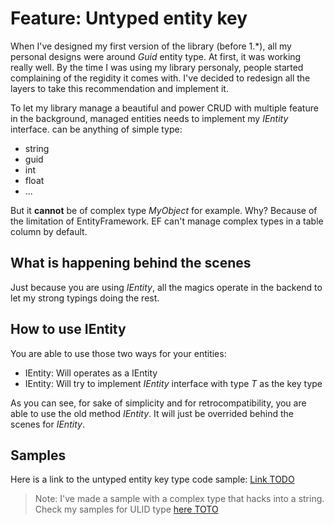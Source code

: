 # Feature: Untyped entity key
When I've designed my first version of the library (before 1.*), all my personal designs were around *Guid* entity type. At first, it was working really well. By the time I was using my library personaly, people started complaining of the regidity it comes with. I've decided to redesign all the layers to take this recommendation and implement it.

To let my library manage a beautiful and power CRUD with multiple feature in the background, managed entities needs to implement my *IEntity<T>* interface. *<T>* can be anything of simple type:
- string
- guid
- int
- float
- ...

But it **cannot** be of complex type *MyObject* for example. Why? Because of the limitation of EntityFramework. EF can't manage complex types in a table column by default.

## What is happening behind the scenes
Just because you are using *IEntity<T>*, all the magics operate in the backend to let my strong typings doing the rest.

## How to use IEntity
You are able to use those two ways for your entities:
- IEntity: Will operates as a IEntity<Guid>
- IEntity<T>: Will try to implement *IEntity* interface with type *T* as the key type

As you can see, for sake of simplicity and for retrocompatibility, you are able to use the old method *IEntity*. It will just be overrided behind the scenes for *IEntity<Guid>*.

## Samples

Here is a link to the untyped entity key type code sample: [Link TODO](https://github.com/lonesomegeek/LSG.GenericCrud.Samples/tree/master/Sample.Dto)

> Note: I've made a sample with a complex type that hacks into a string. Check my samples for ULID type [here TOTO](./doc.md)